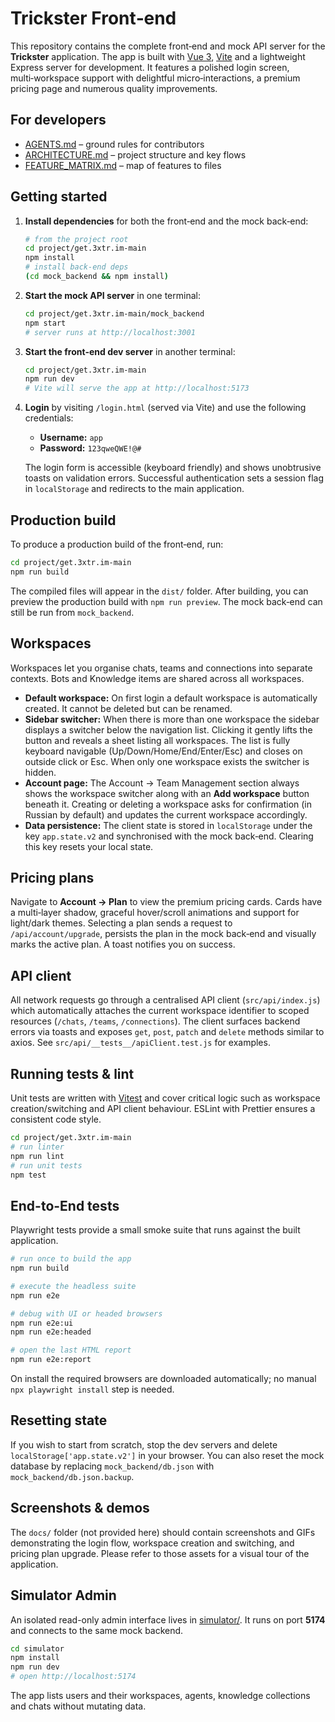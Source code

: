 # Trickster Front‑end

This repository contains the complete front‑end and mock API server for the **Trickster** application.  The app is built with [Vue 3](https://vuejs.org/), [Vite](https://vitejs.dev/) and a lightweight Express server for development.  It features a polished login screen, multi‑workspace support with delightful micro‑interactions, a premium pricing page and numerous quality improvements.

## For developers

- [AGENTS.md](AGENTS.md) – ground rules for contributors
- [ARCHITECTURE.md](docs/ARCHITECTURE.md) – project structure and key flows
- [FEATURE_MATRIX.md](docs/FEATURE_MATRIX.md) – map of features to files

## Getting started

1. **Install dependencies** for both the front‑end and the mock back‑end:

   ```bash
   # from the project root
   cd project/get.3xtr.im-main
   npm install
   # install back‑end deps
   (cd mock_backend && npm install)
   ```

2. **Start the mock API server** in one terminal:

   ```bash
   cd project/get.3xtr.im-main/mock_backend
   npm start
   # server runs at http://localhost:3001
   ```

3. **Start the front‑end dev server** in another terminal:

   ```bash
   cd project/get.3xtr.im-main
   npm run dev
   # Vite will serve the app at http://localhost:5173
   ```

4. **Login** by visiting `/login.html` (served via Vite) and use the following credentials:

   - **Username:** `app`
   - **Password:** `123qweQWE!@#`

   The login form is accessible (keyboard friendly) and shows unobtrusive toasts on validation errors.  Successful authentication sets a session flag in `localStorage` and redirects to the main application.

## Production build

To produce a production build of the front‑end, run:

```bash
cd project/get.3xtr.im-main
npm run build
```

The compiled files will appear in the `dist/` folder.  After building, you can preview the production build with `npm run preview`.  The mock back‑end can still be run from `mock_backend`.

## Workspaces

Workspaces let you organise chats, teams and connections into separate contexts.  Bots and Knowledge items are shared across all workspaces.

- **Default workspace:** On first login a default workspace is automatically created.  It cannot be deleted but can be renamed.
- **Sidebar switcher:** When there is more than one workspace the sidebar displays a switcher below the navigation list.  Clicking it gently lifts the button and reveals a sheet listing all workspaces.  The list is fully keyboard navigable (Up/Down/Home/End/Enter/Esc) and closes on outside click or Esc.  When only one workspace exists the switcher is hidden.
- **Account page:** The Account → Team Management section always shows the workspace switcher along with an **Add workspace** button beneath it.  Creating or deleting a workspace asks for confirmation (in Russian by default) and updates the current workspace accordingly.
- **Data persistence:** The client state is stored in `localStorage` under the key `app.state.v2` and synchronised with the mock back‑end.  Clearing this key resets your local state.

## Pricing plans

Navigate to **Account → Plan** to view the premium pricing cards.  Cards have a multi‑layer shadow, graceful hover/scroll animations and support for light/dark themes.  Selecting a plan sends a request to `/api/account/upgrade`, persists the plan in the mock back‑end and visually marks the active plan.  A toast notifies you on success.

## API client

All network requests go through a centralised API client (`src/api/index.js`) which automatically attaches the current workspace identifier to scoped resources (`/chats`, `/teams`, `/connections`).  The client surfaces backend errors via toasts and exposes `get`, `post`, `patch` and `delete` methods similar to axios.  See `src/api/__tests__/apiClient.test.js` for examples.

## Running tests & lint

Unit tests are written with [Vitest](https://vitest.dev/) and cover critical logic such as workspace creation/switching and API client behaviour.  ESLint with Prettier ensures a consistent code style.

```bash
cd project/get.3xtr.im-main
# run linter
npm run lint
# run unit tests
npm test
```

## End-to-End tests

Playwright tests provide a small smoke suite that runs against the built application.

```bash
# run once to build the app
npm run build

# execute the headless suite
npm run e2e

# debug with UI or headed browsers
npm run e2e:ui
npm run e2e:headed

# open the last HTML report
npm run e2e:report
```

On install the required browsers are downloaded automatically; no manual `npx playwright install` step is needed.

## Resetting state

If you wish to start from scratch, stop the dev servers and delete `localStorage['app.state.v2']` in your browser.  You can also reset the mock database by replacing `mock_backend/db.json` with `mock_backend/db.json.backup`.

## Screenshots & demos

The `docs/` folder (not provided here) should contain screenshots and GIFs demonstrating the login flow, workspace creation and switching, and pricing plan upgrade.  Please refer to those assets for a visual tour of the application.

## Simulator Admin

An isolated read-only admin interface lives in [simulator/](simulator/). It runs on port **5174** and connects to the same mock backend.

```bash
cd simulator
npm install
npm run dev
# open http://localhost:5174
```

The app lists users and their workspaces, agents, knowledge collections and chats without mutating data.
